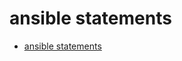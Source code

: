 # ansible statements



* [ansible statements](https://docs.ansible.com/ansible/latest/user_guide/playbooks_conditionals.html)